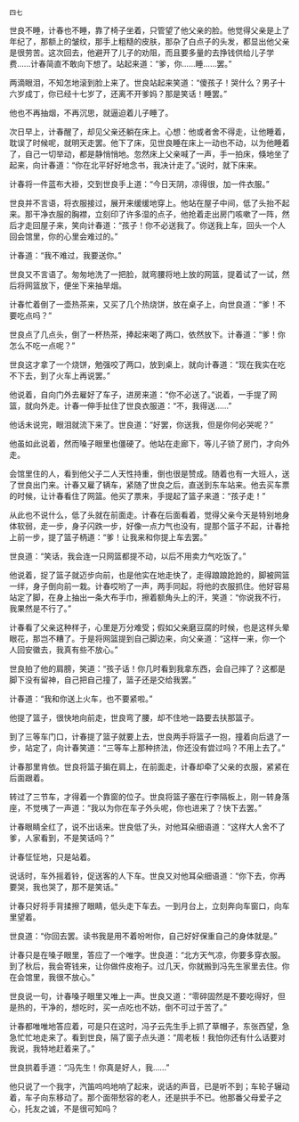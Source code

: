     四七 

   世良不睡，计春也不睡，靠了椅子坐着，只管望了他父亲的脸。他觉得父亲是上了年纪了，那额上的皱纹，那手上粗糙的皮肤，那杂了白点子的头发，都显出他父亲是很劳苦。这次回去，他避开了儿子的劝阻，而且要多量的去挣钱供给儿子学费……计春简直不敢向下想了。站起来道：“爹，你……睡……罢。”

   两滴眼泪，不知怎地滚到脸上来了。世良站起来笑道：“傻孩子！哭什么？男子十六岁成丁，你已经十七岁了，还离不开爹妈？那是笑话！睡罢。”

   他也不再抽烟，不再沉思，就逼迫着儿子睡了。

   次日早上，计春醒了，却见父亲还躺在床上。心想：他或者舍不得走，让他睡着，耽误了时候呢，就明天走罢。他下了床，见世良睡在床上一动也不动，以为他睡着了，自己一切举动，都是静悄悄地。忽然床上父亲喊了一声，手一拍床，倏地坐了起来，向计春道：“你在北平好好地念书，我决计走了。”说时，就下床来。

   计春将一件蓝布大褂，交到世良手上道：“今日天阴，凉得很，加一件衣服。”

   世良并不言语，将衣服接过，展开来缓缓地穿上。他站在屋子中间，低了头抬不起来。那干净衣服的胸襟，立刻印了许多湿的点子，他抢着走出房门咳嗽了一阵，然后才走回屋子来，笑向计春道：“孩子！你不必送我了。你送我上车，回头一个人回会馆里，你的心里会难过的。”

   计春道：“我不难过，我要送你。”

   世良又不言语了。匆匆地洗了一把脸，就弯腰将地上放的网篮，提着试了一试，然后将网篮放下，便坐下来抽旱烟。

   计春忙着倒了一壶热茶来，又买了几个热烧饼，放在桌子上，向世良道：“爹！不要吃点吗？”

   世良点了几点头，倒了一杯热茶，捧起来喝了两口，依然放下。计春道：“爹！你怎么不吃一点呢？”

   世良这才拿了一个烧饼，勉强咬了两口，放到桌上，就向计春道：“现在我实在吃不下去，到了火车上再说罢。”

   他说着，自向门外去雇好了车子，进房来道：“你不必送了。”说着，一手提了网篮，就向外走。计春一伸手扯住了世良衣服道：“不，我得送……”

   他话未说完，眼泪就流下来了。世良道：“好罢，你送我，但是你何必哭呢？”

   他虽如此说着，然而嗓子眼里也僵硬了。他站在走廊下，等儿子锁了房门，才向外走。

   会馆里住的人，看到他父子二人天性持重，倒也很是赞成。随着也有一大班人，送了世良出门来。计春又雇了辆车，紧随了世良之后，直送到东车站来。他去买车票的时候，让计春看住了网篮。他买了票来，手提起了篮子来道：“孩子走！”

   从此也不说什么，低了头就在前面走。计春在后面看着，觉得父亲今天是特别地身体软弱，走一步，身子闪跌一步，好像一点力气也没有，提那个篮子不起，计春抢上前一步，提了篮子柄道：“爹！让我来和你提上车去罢。”

   世良道：“笑话，我会连一只网篮都提不动，以后不用卖力气吃饭了。”

   他说着，捉了篮子就迈步向前，也是他实在地走快了，走得踉踉跄跄的，脚被网篮一绊，身子倒向前一栽。计春哎哟了一声，两手同起，将他的衣服抓住。他好容易站定了脚，在身上抽出一条大布手巾，擦着额角头上的汗，笑道：“你说我不行，我果然是不行了。”

   计春看了父亲这种样子，心里是万分难受；假如父亲磨豆腐的时候，也是这样头晕眼花，那岂不糟了。于是将网篮提到自己脚边来，向父亲道：“这样一来，你一个人回安徽去，我真有些不放心。”

   世良拍了他的肩膀，笑道：“孩子话！你几时看到我拿东西，会自己摔了？这都是脚下没有留神，自己把自己撞了，篮子还是交给我罢。”

   计春道：“我和你送上火车，也不要紧啦。”

   他提了篮子，很快地向前走，世良弯了腰，却不住地一路要去扶那篮子。

   到了三等车门口，计春提了篮子就要上去，世良两手将篮子一抱，撞着向后退了一步，站定了，向计春笑道：“三等车上那种挤法，你还没有尝过吗？不用上去了。”

   计春那里肯依。世良将篮子掮在肩上，在前面走，计春却牵了父亲的衣服，紧紧在后面跟着。

   转过了三节车，才得着一个靠窗的位子。世良将篮子塞在行李隔板上，刚一转身落座，不觉咦了一声道：“我以为你在车子外头呢，你也进来了？快下去罢。”

   计春眼睛全红了，说不出话来。世良低了头，对他耳朵细语道：“这样大人舍不了爹，人家看到，不是笑话吗？”

   计春怔怔地，只是站着。

   说话时，车外摇着铃，促送客的人下车。世良又对他耳朵细语道：“你下去，你再要哭，我也哭了，那不是笑话。”

   计春只好将手背揉擦了眼睛，低头走下车去。一到月台上，立刻奔向车窗口，向车里望着。

   世良道：“你回去罢。读书我是用不着吩咐你，自己好好保重自己的身体就是。”

   计春只是在嗓子眼里，答应了一个唯字。世良道：“北方天气凉，你要多穿衣服。到了秋后，我会寄钱来，让你做件皮袍子。过几天，你就搬到冯先生家里去住。你在会馆里，我很不放心。”

   世良说一句，计春嗓子眼里又唯上一声。世良又道：“零碎固然是不要吃得好，但是热的，干净的，想吃时，买一点吃也不妨，倒不可过于苦了。”

   计春都唯唯地答应着，可是只在这时，冯子云先生手上抓了草帽子，东张西望，急急忙忙地走来了。看到世良，隔了窗子点头道：“周老板！我怕你还有什么话要对我说，我特地赶着来了。”

   世良拱着手道：“冯先生！你真是好人，我……”

   他只说了一个我字，汽笛呜呜地响了起来，说话的声音，已是听不到；车轮子辗动着，车子向东移动了。那个面带愁容的老人，还是拱手不已。他那番父母爱子之心，托友之诚，不是很可知吗？

